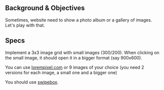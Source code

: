 ## Background & Objectives

Sometimes, website need to show a photo album or a gallery of images. Let's play with that.

## Specs

Implement a 3x3 image grid with small images (300/200). When clicking on the small image,
it should open it in a bigger format (say 900x600).

You can use [lorempixel.com](http://lorempixel.com) or 9 images of your choice (you need 2
versions for each image, a small one and a bigger one)

You should use [swipebox](http://brutaldesign.github.io/swipebox/).
